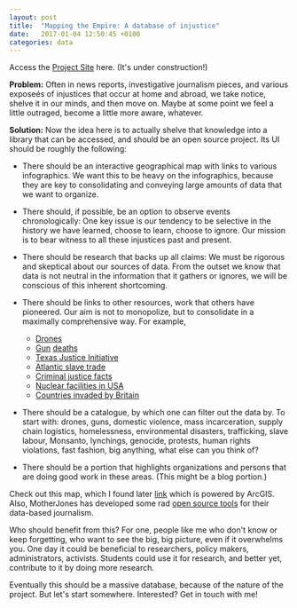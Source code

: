 ```yaml
---
layout: post
title:  "Mapping the Empire: A database of injustice"
date:   2017-01-04 12:50:45 +0100
categories: data
---
```


Access the [Project Site](https://tiwong.github.io/database_alpha/) here. (It's under construction!)

**Problem:** Often in news reports, investigative journalism pieces, and various exposeés of injustices that occur at home and abroad, we take notice, shelve it in our minds, and then move on. Maybe at some point we feel a little outraged, become a little more aware, whatever.

**Solution:** Now the idea here is to actually shelve that knowledge into a library that can be accessed, and should be an open source project. Its UI should be roughly the following:

- There should be an interactive geographical map with links to various infographics. We want this to be heavy on the infographics, because they are key to consolidating and conveying large amounts of data that we want to organize.

- There should, if possible, be an option to observe events chronologically: One key issue is our tendency to be selective in the history we have learned, choose to learn, choose to ignore. Our mission is to bear witness to all these injustices past and present.

- There should be research that backs up all claims: We must be rigorous and skeptical about our sources of data. From the outset we know that data is not neutral in the information that it gathers or ignores, we will be conscious of this inherent shortcoming.

- There should be links to other resources, work that others have pioneered. Our aim is not to monopolize, but to consolidate in a maximally comprehensive way. For example,
	- [Drones](drones.pitchinteractive.com)
	- [Gun](fivethirtyeight.com/features/gun-deaths/) [deaths](http://www.motherjones.com/politics/2012/07/mass-shootings-map)
	- [Texas Justice Initiative](texasjusticeinitiative.org)
	- [Atlantic slave trade](slate.com/articles/life/the_history_of_american_slavery/2015/06/animated_interactive_of_the_history_of_the_atlantic_slave_trade.html)
	- [Criminal justice facts](sentencingproject.org/criminal-justice-facts/)
	- [Nuclear facilities in USA](http://www.motherjones.com/politics/2011/11/map-nuclear-bombs-power-weapons)
	- [Countries invaded by Britain](https://www.quora.com/How-accurate-is-the-assertion-and-map-that-Britain-has-invaded-all-but-22-countries-in-the-world)


- There should be a catalogue, by which one can filter out the data by. To start with: drones, guns, domestic violence, mass incarceration, supply chain logistics, homelessness, environmental disasters, trafficking, slave labour, Monsanto, lynchings, genocide, protests, human rights violations, fast fashion, big anything, what else can you think of? 

- There should be a portion that highlights organizations and persons that are doing good work in these areas. (This might be a blog portion.)


Check out this map, which I found later [link](http://iamangelfoundation.org/black-eyed-peas-reunite-for-wheresthelove-campaign-against-violence/) which is powered by ArcGIS. Also, MotherJones has developed some rad [open source tools](https://github.com/motherjones/story-tools) for their data-based journalism. 

Who should benefit from this? For one, people like me who don't know or keep forgetting, who want to see the big, big picture, even if it overwhelms you. One day it could be beneficial to researchers, policy makers, administrators, activists. Students could use it for research, and better yet, contribute to it by doing more research.

Eventually this should be a massive database, because of the nature of the project. But let's start somewhere. Interested? Get in touch with me!